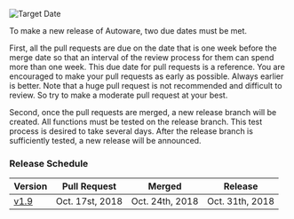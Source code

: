 ![Target Date](https://github.com/CPFL/Autoware/wiki/images_Release-Procedure/target-date.png)

To make a new release of Autoware, two due dates must be met. 

First, all the pull requests are due on the date that is one week before the merge date so that an interval of the review process for them can spend more than one week. This due date for pull requests is a reference. You are encouraged to make your pull requests as early as possible. Always earlier is better. Note that a huge pull request is not recommended and difficult to review. So try to make a moderate pull request at your best.

Second, once the pull requests are merged, a new release branch will be created. All functions must be tested on the release branch. This test process is desired to take several days. After the release branch is sufficiently tested, a new release will be announced.

### Release Schedule
| Version | Pull Request | Merged | Release |
|-----------|------------|------------|------------|
| [v1.9](https://github.com/CPFL/Autoware/milestone/3) | Oct. 17st, 2018 | Oct. 24th, 2018 | Oct. 31th, 2018 |
